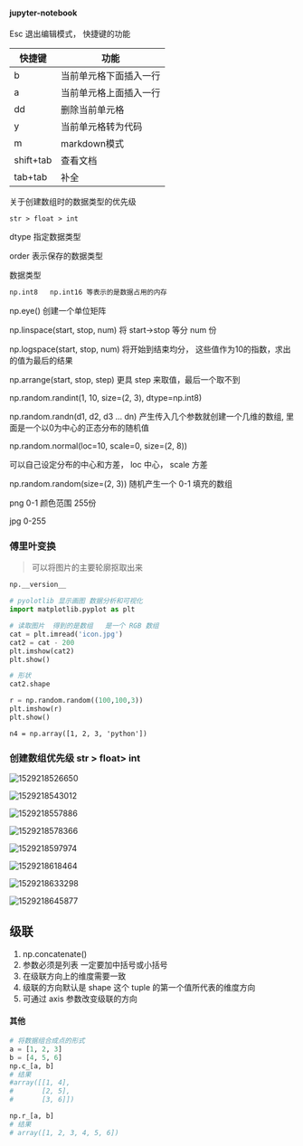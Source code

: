 

#### jupyter-notebook

Esc 退出编辑模式， 快捷键的功能

| 快捷键    | 功能                   |
| --------- | ---------------------- |
| b         | 当前单元格下面插入一行 |
| a         | 当前单元格上面插入一行 |
| dd        | 删除当前单元格         |
| y         | 当前单元格转为代码     |
| m         | markdown模式           |
| shift+tab | 查看文档               |
| tab+tab   | 补全                   |



关于创建数组时的数据类型的优先级

`str > float > int`



dtype 指定数据类型

order 表示保存的数据类型

数据类型

```python
np.int8   np.int16 等表示的是数据占用的内存

```



np.eye()  创建一个单位矩阵



np.linspace(start, stop, num)  将 start->stop 等分 num 份



np.logspace(start, stop, num)  将开始到结束均分， 这些值作为10的指数，求出的值为最后的结果



np.arrange(start, stop, step)  更具 step 来取值，最后一个取不到



np.random.randint(1, 10, size=(2, 3), dtype=np.int8)



np.random.randn(d1, d2, d3 ... dn) 产生传入几个参数就创建一个几维的数组,  里面是一个以0为中心的正态分布的随机值



np.random.normal(loc=10, scale=0, size=(2, 8))   

可以自己设定分布的中心和方差， loc 中心， scale  方差



np.random.random(size=(2, 3))  随机产生一个 0-1 填充的数组



png   0-1     颜色范围    255份

jpg   0-255

### 傅里叶变换
> 可以将图片的主要轮廓抠取出来



```python
np.__version__

# pyolotlib 显示画图 数据分析和可视化
import matplotlib.pyplot as plt

# 读取图片  得到的是数组   是一个 RGB 数组
cat = plt.imread('icon.jpg')
cat2 = cat - 200
plt.imshow(cat2)
plt.show()

# 形状
cat2.shape

r = np.random.random((100,100,3))
plt.imshow(r)
plt.show()
```



`n4 = np.array([1, 2, 3, 'python'])`

### 创建数组优先级 str > float> int 



![1529218526650](assets/1529218526650.png)



![1529218543012](assets/1529218543012.png)

![1529218557886](assets/1529218557886.png)

![1529218578366](assets/1529218578366.png)

![1529218597974](assets/1529218597974.png)



![1529218618464](assets/1529218618464.png)

![1529218633298](assets/1529218633298.png)

![1529218645877](assets/1529218645877.png)







## 级联
1. np.concatenate()
2. 参数必须是列表  一定要加中括号或小括号
3. 在级联方向上的维度需要一致
4. 级联的方向默认是 shape 这个 tuple 的第一个值所代表的维度方向
5. 可通过 axis 参数改变级联的方向





#### 其他

```python
# 将数据组合成点的形式
a = [1, 2, 3]
b = [4, 5, 6]
np.c_[a, b]
# 结果
#array([[1, 4],
#       [2, 5],
#       [3, 6]])

np.r_[a, b]
# 结果
# array([1, 2, 3, 4, 5, 6])
```

